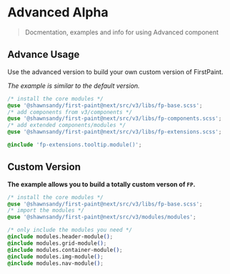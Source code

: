 # Advanced <span role="note" aria-label="status">Alpha</span>

> Docmentation, examples and info for using Advanced component

##  Advance Usage

Use the advanced version to build your own custom version of FirstPaint.

*The example is similar to the default version.*

```css
/* install the core modules */
@use '@shawnsandy/first-paint@next/src/v3/libs/fp-base.scss';
/* add components from v3/components */
@use '@shawnsandy/first-paint@next/src/v3/libs/fp-components.scss';
/* add extended components/modules */
@use '@shawnsandy/first-paint@next/src/v3/libs/fp-extensions.scss';

@include 'fp-extensions.tooltip.module()';

```

## Custom Version


**The example allows you to build a totally custom verson of `FP`.**

```css
/* install the core modules */
@use '@shawnsandy/first-paint@next/src/v3/libs/fp-base.scss';
/* import the modules */
@use '@shawnsandy/first-paint@next/src/v3/modules/modules';

/* only include the modules you need */
@include modules.header-module();
@include modules.grid-module();
@include modules.container-module();
@include modules.img-module();
@include modules.nav-module();
```


